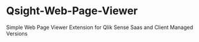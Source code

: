 # Qsight-Web-Page-Viewer
Simple Web Page Viewer Extension for Qlik Sense Saas and Client Managed Versions
